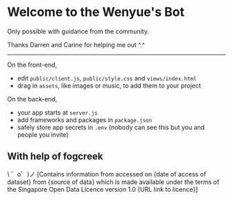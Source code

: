 Welcome to the Wenyue's Bot
=========================
Only possible with guidance from the community. 

Thanks Darren and Carine for helping me out ^.^

------------

On the front-end,
- edit `public/client.js`, `public/style.css` and `views/index.html`
- drag in `assets`, like images or music, to add them to your project

On the back-end,
- your app starts at `server.js`
- add frameworks and packages in `package.json`
- safely store app secrets in `.env` (nobody can see this but you and people you invite)


With help of fogcreek
-------------------

\ ゜o゜)ノ
[Contains information from  accessed on {date of access of dataset} from {source of data} which is made available under the terms of the Singapore Open Data Licence version 1.0 {URL link to licence}]